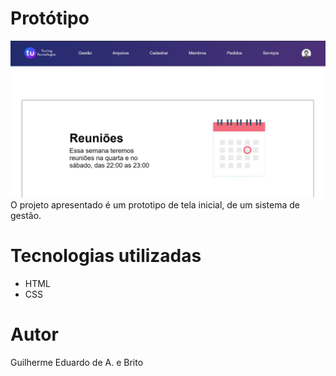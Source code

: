 # Protótipo
![Alt text](prints/paginainicial.jpg?raw=true "Página Inicial")
O projeto apresentado é um prototipo de tela inicial, de 
um sistema de gestão.

# Tecnologias utilizadas
- HTML
- CSS

# Autor
Guilherme Eduardo de A. e Brito
